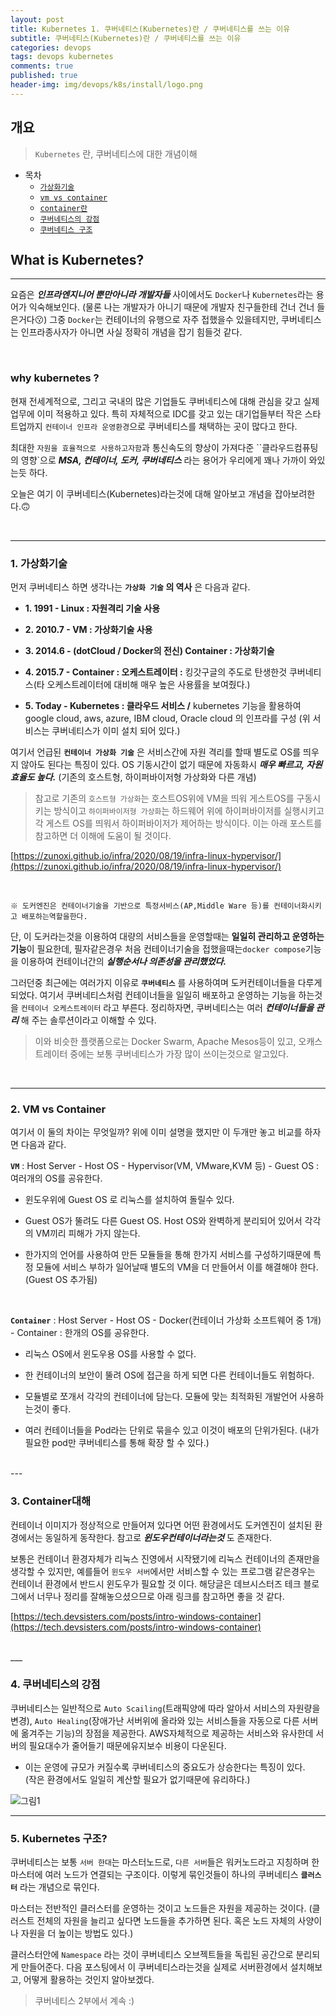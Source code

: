 ```yaml
---
layout: post
title: Kubernetes 1. 쿠버네티스(Kubernetes)란 / 쿠버네티스를 쓰는 이유
subtitle: 쿠버네티스(Kubernetes)란 / 쿠버네티스를 쓰는 이유
categories: devops
tags: devops kubernetes
comments: true
published: true
header-img: img/devops/k8s/install/logo.png
---
```


## 개요
> `Kubernetes` 란, 쿠버네티스에 대한 개념이해
  
- 목차
	- [`가상화기술`](#1-가상화기술)
	- [`vm vs container`](#2-vm-vs-container)
	- [`container란`](#3-container대해)
	- [`쿠버네티스의 강점`](#4-쿠버네티스의-강점)
	- [`쿠버네티스 구조`](#5-kubernetes-구조)
  
## What is Kubernetes?
---
요즘은 _**인프라엔지니어 뿐만아니라 개발자들**_ 사이에서도 `Docker`나 `Kubernetes`라는 용어가 익숙해보인다. (물론 나는 개발자가 아니기 때문에 개발자 친구들한테 건너 건너 들은거다😗) 그중 `Docker`는 컨테이너의 유행으로 자주 접했을수 있을테지만, 쿠버네티스는 인프라종사자가 아니면 사실 정확히 개념을 잡기 힘들것 같다. 

<br>

### why kubernetes ?

현재 전세계적으로, 그리고 국내의 많은 기업들도 쿠버네티스에 대해 관심을 갖고 실제 업무에 이미 적용하고 있다. 특히 자체적으로 IDC를 갖고 있는 대기업들부터 작은 스타트업까지 `컨테이너 인프라 운영환경`으로 쿠버네티스를 채택하는 곳이 많다고 한다. 

최대한 `자원을 효율적으로 사용하고자함`과 통신속도의 향상이 가져다준 ``클라우드컴퓨팅의 영향`으로 _**MSA, 컨테이너, 도커, 쿠버네티스**_ 라는 용어가 우리에게 꽤나 가까이 와있는듯 하다. 

오늘은 여기 이 쿠버네티스(Kubernetes)라는것에 대해 알아보고 개념을 잡아보려한다.🙃

<br>

---

### **1. 가상화기술**

먼저 쿠버네티스 하면 생각나는 **`가상화 기술` 의 역사** 은 다음과 같다.

- **1\. 1991 - Linux : 자원격리 기술 사용**

- **2\. 2010.7 - VM : 가상화기술 사용**

- **3\. 2014.6 - (dotCloud / Docker의 전신) Container : 가상화기술**

- **4\. 2015.7 - Container : 오케스트레이터 :** 킹갓구글의 주도로 탄생한것 쿠버네티스(타 오케스트레이터에 대비해 매우 높은 사용률을 보여줬다.)

- **5\. Today - Kubernetes : 클라우드 서비스 /** kubernetes 기능을 활용하여 google cloud, aws, azure, IBM cloud, Oracle cloud 의 인프라를 구성 (위 서비스는 쿠버네티스가 이미 설치 되어 있다.)

여기서 언급된 **`컨테이너 가상화 기술`** 은 서비스간에 자원 격리를 할때 별도로 OS를 띄우지 않아도 된다는 특징이 있다. OS 기동시간이 없기 때문에 자동화시 _**매우 빠르고, 자원 효율도 높다.**_  (기존의 호스트형, 하이퍼바이저형 가상화와 다른 개념)

> 참고로 기존의 `호스트형 가상화`는 호스트OS위에 VM을 띄워 게스트OS를 구동시키는 방식이고 `하이퍼바이저형 가상화`는 하드웨어 위에 하이퍼바이저를 실행시키고 각 게스트 OS를 띄워서 하이퍼바이저가 제어하는 방식이다. 이는 아래 포스트를 참고하면 더 이해에 도움이 될 것이다.

[https://zunoxi.github.io/infra/2020/08/19/infra-linux-hypervisor/](https://zunoxi.github.io/infra/2020/08/19/infra-linux-hypervisor/)

<br>

`※ 도커엔진은 컨테이너기술을 기반으로 특정서비스(AP,Middle Ware 등)를 컨테이너화시키고 배포하는역할을한다.`

단, 이 도커라는것을 이용하여 대량의 서비스들을 운영할때는 **일일히 관리하고 운영하는 기능**이 필요한데, 필자같은경우 처음 컨테이너기술을 접했을때는`docker compose`기능을 이용하여 컨테이너간의 _**실행순서나 의존성을 관리했었다.**_ 

그러던중 최근에는 여러가지 이유로 **`쿠버네티스`** 를 사용하여며 도커컨테이너들을 다루게 되었다. 여기서 쿠버네티스처럼 컨테이너들을 일일히 배포하고 운영하는 기능을 하는것을 `컨테이너 오케스트레이터` 라고 부른다. 정리하자면, 쿠버네티스는 여러 _**컨테이너들을 관리**_ 해 주는 솔루션이라고 이해할 수 있다. 

> 이와 비슷한 플랫폼으로는 Docker Swarm, Apache Mesos등이 있고, 오캐스트레이터 중에는 보통 쿠버네티스가 가장 많이 쓰이는것으로 알고있다.

<br>

---

### **2. VM vs Container**

여기서 이 둘의 차이는 무엇일까? 위에 이미 설명을 했지만 이 두개만 놓고 비교를 하자면 다음과 같다.

**`VM`** : Host Server - Host OS - Hypervisor(VM, VMware,KVM 등) - Guest OS : 여러개의 OS를 공유한다.

- 윈도우위에 Guest OS 로 리눅스를 설치하여 돌릴수 있다.

-  Guest OS가 뚤려도 다른 Guest OS. Host OS와 완벽하게 분리되어 있어서 각각의 VM끼리 피해가 가지 않는다.

- 한가지의 언어를 사용하여 만든 모듈들을 통해 한가지 서비스를 구성하기때문에 특정 모듈에 서비스 부하가 일어날때 별도의 VM을 더 만들어서 이를 해결해야 한다. (Guest OS 추가됨)

<br>

**`Container`** : Host Server - Host OS - Docker(컨테이너 가상화 소프트웨어 중 1개) - Container : 한개의 OS를 공유한다.

- 리눅스 OS에서 윈도우용 OS를 사용할 수 없다.

- 한 컨테이너의 보안이 뚤려 OS에 접근을 하게 되면 다른 컨테이너들도 위험하다.

- 모듈별로 쪼개서 각각의 컨테이너에 담는다. 모듈에 맞는 최적화된 개발언어 사용하는것이 좋다.

- 여러 컨테이너들을 Pod라는 단위로 묶을수 있고 이것이 배포의 단위가된다.
(내가 필요한 pod만 쿠버네티스를 통해 확장 할 수 있다.)

<br>
---

### **3. Container대해**

컨테이너 이미지가 정상적으로 만들어져 있다면 어떤 환경에서도 도커엔진이 설치된 환경에서는 동일하게 동작한다. 참고로 _**윈도우컨테이너라는것**_ 도 존재한다.

보통은 컨테이너 환경자체가 리눅스 진영에서 시작됐기에 리눅스 컨테이너의 존재만을 생각할 수 있지만, 예를들어 `윈도우 서버`에서만 서비스할 수 있는 프로그램 같은경우는 컨테이너 환경에서 반드시 윈도우가 필요할 것 이다. 해당글은 데브시스터즈 테크 블로그에서 너무나 정리를 잘해놓으셨으므로 아래 링크를 참고하면 좋을 것 같다.

[https://tech.devsisters.com/posts/intro-windows-container](https://tech.devsisters.com/posts/intro-windows-container)

<br>
___

### **4. 쿠버네티스의 강점**

쿠버네티스는 일반적으로 `Auto Scailing`(트래픽양에 따라 알아서 서비스의 자원량을 변경), `Auto Healing`(장애가난 서버위에 올라와 있는 서비스들을 자동으로 다른 서버에 옮겨주는 기능)의 장점을 제공한다. AWS자체적으로 제공하는 서비스와 유사한데 서버의 필요대수가 줄어들기 때문에유지보수 비용이 다운된다.

- 이는 운영에 규모가 커질수록 쿠버네티스의 중요도가 상승한다는 특징이 있다.  
(작은 환경에서도 일일히 계산할 필요가 없기때문에 유리하다.)

![그림1](https://cdn.jsdelivr.net/gh/zunoxi/zunoxi.github.io/assets/img/devops/k8s/concept/1.png)

---

### **5. Kubernetes 구조?**

쿠버네티스는 보통 `서버 한대`는 마스터노드로, `다른 서버`들은 워커노드라고 지칭하며 한 마스터에 여러 노드가 연결되는 구조이다. 이렇게 묶인것들이 하나의 쿠버네티스 **`클러스터`** 라는 개념으로 묶인다.

마스터는 전반적인 클러스터를 운영하는 것이고 노드들은 자원을 제공하는 것이다. (클러스트 전체의 자원을 늘리고 싶다면 노드들을 추가하면 된다. 혹은 노드 자체의 사양이나 자원을 더 높이는 방법도 있다.) 

클러스터안에 `Namespace` 라는 것이 쿠버네티스 오브젝트들을 독립된 공간으로 분리되게 만들어준다. 다음 포스팅에서 이 쿠버네티스라는것을 실제로 서버환경에서 설치해보고, 어떻게 활용하는 것인지 알아보겠다.

> 쿠버네티스 2부에서 계속 :)